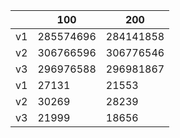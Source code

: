 | |100|200|
|---|---|---|
|v1|285574696|284141858|
|v2|306766596|306776546|
|v3|296976588|296981867|
|v1|27131|21553|
|v2|30269|28239|
|v3|21999|18656|
